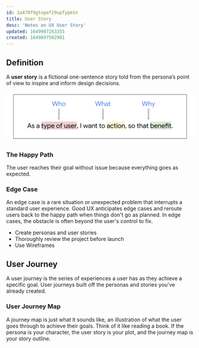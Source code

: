 ```yaml
---
id: 1a470f9gtopef29upfypm1n
title: User Story
desc: 'Notes on UX User Story'
updated: 1649907263355
created: 1649897502981
---
```

## Definition

A **user story** is a fictional one-sentence story told from the persona’s point of view to inspire and inform design decisions.

![User Story](/assets/user-story.png)

### The Happy Path

The user reaches their goal without issue because everything goes as expected.

### Edge Case

An edge case is a rare situation or unexpected problem that interrupts a standard user experience. Good UX anticipates edge cases and reroute users back to the happy path when things don't go as planned. In edge cases, the obstacle is often beyond the user's control to fix.

- Create personas and user stories
- Thoroughly review the project before launch
- Use Wireframes

## User Journey

A user journey is the series of experiences a user has as they achieve a specific goal. User journeys built off the personas and stories you've already created.

### User Journey Map

A journey map is just what it sounds like, an illustration of what the user goes through to achieve their goals. Think of it like reading a book. If the persona is your character, the user story is your plot, and the journey map is your story outline.

